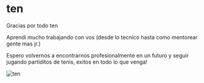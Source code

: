 # ten

Gracias por todo ten

Aprendi mucho trabajando con vos (desde lo tecnico hasta como mentorear gente mas jr.)

Espero volvernos a encontrarnos profesionalmente en un futuro y seguir jugando partiditos de tenis, exitos en todo lo que venga!

![ten](https://github.com/lvvittor/ten/assets/24721312/a158e941-4f62-4616-920f-e3755649e39d)
